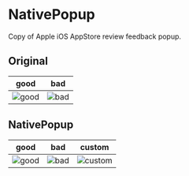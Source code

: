 # NativePopup

Copy of Apple iOS AppStore review feedback popup.

## Original

good | bad
--- | ---
![good](https://raw.githubusercontent.com/mono0926/NativePopup/master/Screenshots/original_good.PNG) | ![bad](https://raw.githubusercontent.com/mono0926/NativePopup/master/Screenshots/original_bad.PNG)



## NativePopup

good | bad | custom
--- | --- | ---
![good](https://raw.githubusercontent.com/mono0926/NativePopup/master/Screenshots/good.PNG) | ![bad](https://raw.githubusercontent.com/mono0926/NativePopup/master/Screenshots/bad.PNG) | ![custom](https://raw.githubusercontent.com/mono0926/NativePopup/master/Screenshots/custom.PNG)
